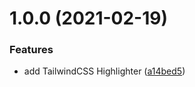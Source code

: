 # 1.0.0 (2021-02-19)


### Features

* add TailwindCSS Highlighter ([a14bed5](https://github.com/mauroreisvieira/tailwindcss-highlighter/commit/a14bed5f2e45fdea614a62922abd623a82e93354))



